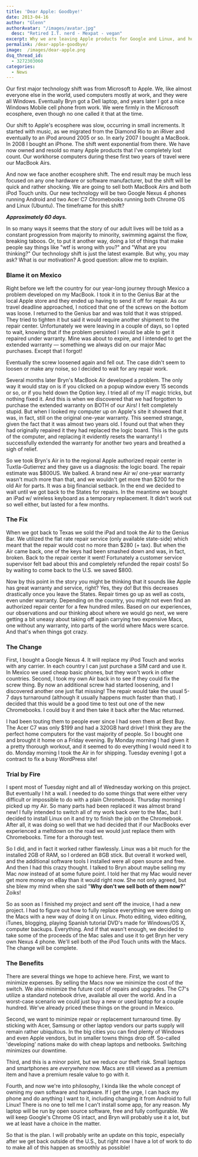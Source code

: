 ```yaml
---
title: 'Dear Apple: Goodbye!'
date: 2013-04-16
author: "Glenn"
authorAvatar: "/images/avatar.jpg"
  desc: "Retired I.T. nerd - Mexpat - vegan"
excerpt: Why we are leaving Apple products for Google and Linux, and how we are doing it.
permalink: /dear-apple-goodbye/
image:  /images/dear-apple.png
dsq_thread_id:
  - 3272303060
categories:
  - News
---
```

Our first major technology shift was from Microsoft to Apple. We, like almost everyone else in the world, used computers mostly at work, and they were all Windows. Eventually Bryn got a Dell laptop, and years later I got a nice Windows Mobile cell phone from work. We were firmly in the Microsoft ecosphere, even though no one called it that at the time.

Our shift to Apple's ecosphere was slow, occurring in small increments. It started with music, as we migrated from the Diamond Rio to an iRiver and eventually to an iPod around 2005 or so. In early 2007 I bought a MacBook. In 2008 I bought an iPhone. The shift went exponential from there. We have now owned and resold so many Apple products that I've completely lost count. Our workhorse computers during these first two years of travel were our MacBook Airs.

And now we face another ecosphere shift. The end result may be much less focused on any one hardware or software manufacturer, but the shift will be quick and rather shocking. We are going to sell both MacBook Airs and both iPod Touch units. Our new technology will be two Google Nexus 4 phones running Android and two Acer C7 Chromebooks running both Chrome OS and Linux (Ubuntu). The timeframe for this shift?

***Approximately 60 days.***

In so many ways it seems that the story of our adult lives will be told as a constant progression from majority to minority, swimming against the flow, breaking taboos. Or, to put it another way, doing a lot of things that make people say things like "wtf is wrong with you?" and "What are you thinking?" Our technology shift is just the latest example. But why, you may ask? What is our motivation? A good question: allow me to explain.

### Blame it on Mexico

Right before we left the country for our year-long journey through Mexico a problem developed on my MacBook. I took it in to the Genius Bar at the local Apple store and they ended up having to send it off for repair. As our travel deadline approached, I noticed that one of the screws on the bottom was loose. I returned to the Genius bar and was told that it was stripped. They tried to tighten it but said it would require another shipment to the repair center. Unfortunately we were leaving in a couple of days, so I opted to wait, knowing that if the problem persisted I would be able to get it repaired under warranty. Mine was about to expire, and I intended to get the extended warranty &#8212; something we always did on our major Mac purchases. Except that I forgot!

Eventually the screw loosened again and fell out. The case didn't seem to loosen or make any noise, so I decided to wait for any repair work.

Several months later Bryn's MacBook Air developed a problem. The only way it would stay on is if you clicked on a popup window every 15 seconds or so, or if you held down the Option key. I tried all of my IT magic tricks, but nothing fixed it. And this is when we discovered that we had forgotten to purchase the extended warranty on BOTH of our Airs! I felt completely stupid. But when I looked my computer up on Apple's site it showed that it was, in fact, still on the original one-year warranty. This seemed strange, given the fact that it was almost two years old. I found out that when they had originally repaired it they had replaced the logic board. This is the guts of the computer, and replacing it evidently resets the warranty! I successfully extended the warranty for another two years and breathed a sigh of relief.

So we took Bryn's Air in to the regional Apple authorized repair center in Tuxtla-Gutierrez and they gave us a diagnosis: the logic board. The repair estimate was $800US. We balked. A brand new Air w/ one-year warranty wasn't much more than that, and we wouldn't get more than $200 for the old Air for parts. It was a big financial setback. In the end we decided to wait until we got back to the States for repairs. In the meantime we bought an iPad w/ wireless keyboard as a temporary replacement. It didn't work out so well either, but lasted for a few months.

### The Fix

When we got back to Texas we sold the iPad and took the Air to the Genius Bar. We utilized the flat rate repair service (only available state-side) which meant that the repair would cost no more than $280 (+ tax). But when the Air came back, one of the keys had been smashed down and was, in fact, broken. Back to the repair center it went! Fortunately a customer service supervisor felt bad about this and completely refunded the repair costs! So by waiting to come back to the U.S. we saved $800.

Now by this point in the story you might be thinking that it sounds like Apple has great warranty and service, right? Yes, they do! But this decreases drastically once you leave the States. Repair times go up as well as costs, even under warranty. Depending on the country, you might not even find an authorized repair center for a few hundred miles. Based on our experiences, our observations and our thinking about where we would go next, we were getting a bit uneasy about taking off again carrying two expensive Macs, one without any warranty, into parts of the world where Macs were scarce. And that's when things got crazy.

### The Change

First, I bought a Google Nexus 4. It will replace my iPod Touch and works with any carrier. In each country I can just purchase a SIM card and use it. In Mexico we used cheap basic phones, but they won't work in other countries. Second, I took my own Air back in to see if they could fix the screw thing. By now an additional screw had started loosening, and I discovered another one just flat missing! The repair would take the usual 5-7 days turnaround (although it usually happens much faster than that). I decided that this would be a good time to test out one of the new Chromebooks. I could buy it and then take it back after the Mac returned.

I had been touting them to people ever since I had seen them at Best Buy. The Acer C7 was only $199 and had a 320GB hard drive! I think they are the perfect home computers for the vast majority of people. So I bought one and brought it home on a Friday evening. By Monday morning I had given it a pretty thorough workout, and it seemed to do everything I would need it to do. Monday morning I took the Air in for shipping. Tuesday evening I got a contract to fix a busy WordPress site!

### Trial by Fire

I spent most of Tuesday night and all of Wednesday working on this project. But eventually I hit a wall. I needed to do some things that were either very difficult or impossible to do with a plain Chromebook. Thursday morning I picked up my Air. So many parts had been replaced it was almost brand new! I fully intended to switch all of my work back over to the Mac, but I decided to install Linux on it and try to finish the job on the Chromebook. After all, it was doing so well that we had decided that if our MacBooks ever experienced a meltdown on the road we would just replace them with Chromebooks. Time for a thorough test.

So I did, and in fact it worked rather flawlessly. Linux was a bit much for the installed 2GB of RAM, so I ordered an 8GB stick. But overall it worked well, and the additional software tools I installed were all open source and free. And then I had this crazy thought. I talked to Bryn about maybe selling my Mac *now* instead of at some future point. I told her that my Mac would never get more money on eBay than it would right now. She not only agreed, but she blew my mind when she said "**Why don't we sell both of them now?**" Zoiks!

So as soon as I finished my project and sent off the invoice, I had a new project. I had to figure out how to fully replace everything we were doing on the Macs with a new way of doing it on Linux. Photo editing, video editing, iTunes, blogging, playing Spanish tutorial DVD's made for Windows/OS X, computer backups. Everything. And if that wasn't enough, we decided to take some of the proceeds of the Mac sales and use it to get Bryn her very own Nexus 4 phone. We'll sell both of the iPod Touch units with the Macs. The change will be complete.

### The Benefits

There are several things we hope to achieve here. First, we want to minimize expenses. By selling the Macs now we minimize the cost of the switch. We also minimize the future cost of repairs and upgrades. The C7's utilize a standard notebook drive, available all over the world. And in a worst-case scenario we could just buy a new or used laptop for a couple hundred. We've already priced these things on the ground in Mexico.

Second, we want to minimize repair or replacement turnaround time. By sticking with Acer, Samsung or other laptop vendors our parts supply will remain rather ubiquitous. In the big cities you can find plenty of Windows and even Apple vendors, but in smaller towns things drop off. So-called 'developing' nations make do with cheap laptops and netbooks. Switching minimizes our downtime.

Third, and this is a minor point, but we reduce our theft risk. Small laptops and smartphones are *everywhere* now. Macs are still viewed as a premium item and have a premium resale value to go with it.

Fourth, and now we're into philosophy, I kinda like the whole concept of owning my own software and hardware. If I get the urge, I can hack my phone and do anything I want to it, including changing it from Android to full Linux! There is no one to tell me I can't install some app, for any reason. My laptop will be run by open source software, free and fully configurable. We will keep Google's Chrome OS intact, and Bryn will probably use it a lot, but we at least have a choice in the matter.

So that is the plan. I will probably write an update on this topic, especially after we get back outside of the U.S., but right now I have a lot of work to do to make all of this happen as smoothly as possible!
